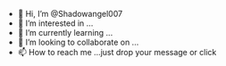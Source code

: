- 👋 Hi, I’m @Shadowangel007
- 👀 I’m interested in ...
- 🌱 I’m currently learning ...
- 💞️ I’m looking to collaborate on ...
- 📫 How to reach me ...just drop your message or click

<!---
Shadowangel007/Shadowangel007 is a ✨ special ✨ repository because its `README.md` (this file) appears on your GitHub profile.
You can click the Preview link to take a look at your changes.
--->
